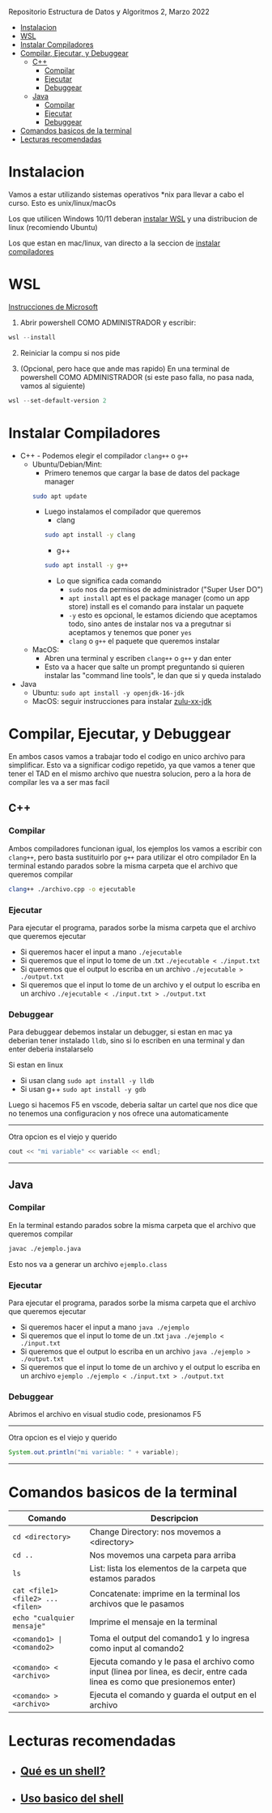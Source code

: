 Repositorio Estructura de Datos y Algoritmos 2, Marzo 2022
- [Instalacion](#instalacion)
- [WSL](#wsl)
- [Instalar Compiladores](#instalar-compiladores)
- [Compilar, Ejecutar, y Debuggear](#compilar-ejecutar-y-debuggear)
  - [C++](#c)
    - [Compilar](#compilar)
    - [Ejecutar](#ejecutar)
    - [Debuggear](#debuggear)
  - [Java](#java)
    - [Compilar](#compilar-1)
    - [Ejecutar](#ejecutar-1)
    - [Debuggear](#debuggear-1)
- [Comandos basicos de la terminal](#comandos-basicos-de-la-terminal)
- [Lecturas recomendadas](#lecturas-recomendadas)

# Instalacion
Vamos a estar utilizando sistemas operativos *nix para llevar a cabo el curso. Esto es unix/linux/macOs

Los que utilicen Windows 10/11 deberan [instalar WSL](#wsl) y una distribucion de linux (recomiendo Ubuntu)

Los que estan en mac/linux, van directo a la seccion de [instalar compiladores](#instalar-compiladores)


# WSL
[Instrucciones de Microsoft](https://docs.microsoft.com/en-us/windows/wsl/install-win10#manual-installation-steps)

1. Abrir powershell COMO ADMINISTRADOR y escribir:

```powershell
wsl --install
```

2. Reiniciar la compu si nos pide

3. (Opcional, pero hace que ande mas rapido) En una terminal de powershell COMO ADMINISTRADOR (si este paso falla, no pasa nada, vamos al siguiente)
```powershell
wsl --set-default-version 2
```

# Instalar Compiladores
- C++ - Podemos elegir el compilador `clang++` o `g++`
  - Ubuntu/Debian/Mint: 
    - Primero tenemos que cargar la base de datos del package manager
    ```bash
    sudo apt update
    ```
    - Luego instalamos el compilador que queremos 
      - clang
      ```bash
      sudo apt install -y clang
      ```
      - g++
      ```bash
      sudo apt install -y g++
      ```
        - Lo que significa cada comando
          - `sudo` nos da permisos de administrador ("Super User DO")
          - `apt install` apt es el package manager (como un app store) install es el comando para instalar un paquete
          - `-y` esto es opcional, le estamos diciendo que aceptamos todo, sino antes de instalar nos va a pregutnar si aceptamos y tenemos que poner `yes`
          - `clang` o `g++` el paquete que queremos instalar
  - MacOS: 
    - Abren una terminal y escriben `clang++` o `g++` y dan enter
    - Esto va a hacer que salte un prompt preguntando si quieren instalar las "command line tools", le dan que si y queda instalado
- Java
  - Ubuntu: `sudo apt install -y openjdk-16-jdk`
  - MacOS: seguir instrucciones para instalar [zulu-xx-jdk](https://docs.azul.com/core/zulu-openjdk/install/macos)

# Compilar, Ejecutar, y Debuggear
En ambos casos vamos a trabajar todo el codigo en unico archivo para simplificar. Esto va a significar codigo repetido, ya que vamos a tener que tener el TAD en el mismo archivo que nuestra solucion, pero a la hora de compilar les va a ser mas facil

## C++

### Compilar

Ambos compiladores funcionan igual, los ejemplos los vamos a escribir con `clang++`, pero basta sustituirlo por `g++` para utilizar el otro compilador
En la terminal estando parados sobre la misma carpeta que el archivo que queremos compilar

```bash
clang++ ./archivo.cpp -o ejecutable
```

### Ejecutar

Para ejecutar el programa, parados sorbe la misma carpeta que el archivo que queremos ejecutar

- Si queremos hacer el input a mano `./ejecutable`
- Si queremos que el input lo tome de un .txt `./ejecutable < ./input.txt`
- Si queremos que el output lo escriba en un archivo `./ejecutable > ./output.txt`
- Si queremos que el input lo tome de un archivo y el output lo escriba en un archivo `./ejecutable < ./input.txt > ./output.txt`

### Debuggear

Para debuggear debemos instalar un debugger, si estan en mac ya deberian tener instalado `lldb`, sino si lo escriben en una terminal y dan enter deberia instalarselo

Si estan en linux

- Si usan clang `sudo apt install -y lldb`
- Si usan g++ `sudo apt install -y gdb`

Luego si hacemos F5 en vscode, deberia saltar un cartel que nos dice que no tenemos una configuracion y nos ofrece una automaticamente

----------------------------------------

Otra opcion es el viejo y querido

```c++
cout << "mi variable" << variable << endl;
```

----------------------------------------

## Java

### Compilar

En la terminal estando parados sobre la misma carpeta que el archivo que queremos compilar

```bash
javac ./ejemplo.java
```

Esto nos va a generar un archivo `ejemplo.class`

### Ejecutar

Para ejecutar el programa, parados sorbe la misma carpeta que el archivo que queremos ejecutar

- Si queremos hacer el input a mano `java ./ejemplo`
- Si queremos que el input lo tome de un .txt `java ./ejemplo < ./input.txt`
- Si queremos que el output lo escriba en un archivo `java ./ejemplo > ./output.txt`
- Si queremos que el input lo tome de un archivo y el output lo escriba en un archivo `ejemplo ./ejemplo < ./input.txt > ./output.txt`


### Debuggear
Abrimos el archivo en visual studio code, presionamos F5

----------------------------------------
Otra opcion es el viejo y querido 
```java
System.out.println("mi variable: " + variable);
```

----------------------------------------

# Comandos basicos de la terminal

| Comando                           | Descripcion                                                                                                                 |
| --------------------------------- | --------------------------------------------------------------------------------------------------------------------------- |
| `cd <directory>`                  | Change Directory: nos movemos a \<directory>                                                                                |
| `cd ..`                           | Nos movemos una carpeta para arriba                                                                                         |
| `ls`                              | List: lista los elementos de la carpeta que estamos parados                                                                 |
| `cat <file1> <file2> ... <filen>` | Concatenate: imprime en la terminal los archivos que le pasamos                                                             |
| `echo "cualquier mensaje"`        | Imprime el mensaje en la terminal                                                                                           |
| `<comando1> \| <comando2>`        | Toma el output del comando1 y lo ingresa como input al comando2                                                             |
| `<comando> < <archivo>`           | Ejecuta comando y le pasa el archivo como input (linea por linea, es decir, entre cada linea es como que presionemos enter) |
| `<comando> > <archivo>`           | Ejecuta el comando y guarda el output en el archivo                                                                         |

# Lecturas recomendadas

- ## [Qué es un shell?](Que%20es%20un%20shell.md)
- ## [Uso basico del shell](Uso%20basico.md)
